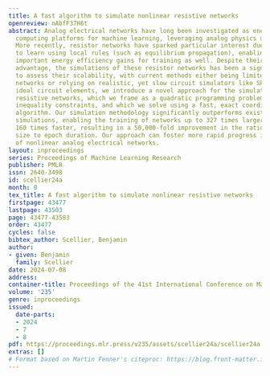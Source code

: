 ```yaml
---
title: A fast algorithm to simulate nonlinear resistive networks
openreview: nAbfF37H6t
abstract: Analog electrical networks have long been investigated as energy-efficient
  computing platforms for machine learning, leveraging analog physics during inference.
  More recently, resistor networks have sparked particular interest due to their ability
  to learn using local rules (such as equilibrium propagation), enabling potentially
  important energy efficiency gains for training as well. Despite their potential
  advantage, the simulations of these resistor networks has been a significant bottleneck
  to assess their scalability, with current methods either being limited to linear
  networks or relying on realistic, yet slow circuit simulators like SPICE. Assuming
  ideal circuit elements, we introduce a novel approach for the simulation of nonlinear
  resistive networks, which we frame as a quadratic programming problem with linear
  inequality constraints, and which we solve using a fast, exact coordinate descent
  algorithm. Our simulation methodology significantly outperforms existing SPICE-based
  simulations, enabling the training of networks up to 327 times larger at speeds
  160 times faster, resulting in a 50,000-fold improvement in the ratio of network
  size to epoch duration. Our approach can foster more rapid progress in the simulations
  of nonlinear analog electrical networks.
layout: inproceedings
series: Proceedings of Machine Learning Research
publisher: PMLR
issn: 2640-3498
id: scellier24a
month: 0
tex_title: A fast algorithm to simulate nonlinear resistive networks
firstpage: 43477
lastpage: 43503
page: 43477-43503
order: 43477
cycles: false
bibtex_author: Scellier, Benjamin
author:
- given: Benjamin
  family: Scellier
date: 2024-07-08
address:
container-title: Proceedings of the 41st International Conference on Machine Learning
volume: '235'
genre: inproceedings
issued:
  date-parts:
  - 2024
  - 7
  - 8
pdf: https://proceedings.mlr.press/v235/assets/scellier24a/scellier24a.pdf
extras: []
# Format based on Martin Fenner's citeproc: https://blog.front-matter.io/posts/citeproc-yaml-for-bibliographies/
---
```

